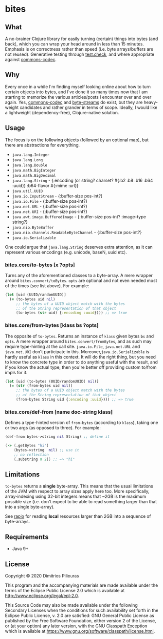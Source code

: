 # bites

## What

A no-brainer Clojure library for easily turning (certain) things into bytes (and back), 
which you can wrap your head around in less than 15 minutes. 
Emphasis is on correctness rather than speed (i.e. byte arrays/buffers are not reused). 
Generative testing through [test.check](https://github.com/clojure/test.check), 
and where appropriate against [commons-codec](http://commons.apache.org/proper/commons-codec/).


## Why
Every once in a while I'm finding myself looking online about how to turn 
certain objects into bytes, and I've done it so many times now that I am 
starting to memorize the various articles/posts I encounter over and over again.
Yes, [commons-codec](http://commons.apache.org/proper/commons-codec/) and 
[byte-streams](https://github.com/ztellman/byte-streams) do exist, but they are heavy-weight 
candidates and rather grander in terms of scope. Ideally, I would like a lightweight 
(dependency-free), Clojure-native solution.
 

## Usage
The focus is on the following objects (followed by an optional map), but there are abstractions for everything.

- `java.lang.Integer`
- `java.lang.Long`
- `java.lang.Double`
- `java.math.BigInteger`
- `java.math.BigDecimal`
- `java.lang.String` -  {:encoding  (or string? charset? #{:b2 :b8 :b16 :b64 :uuid}) :b64-flavor #{:mime :url}}
- `java.util.UUID`
- `java.io.InputStream` -  {:buffer-size pos-int?}
- `java.io.File`  -  {:buffer-size pos-int?} 
- `java.net.URL`  -  {:buffer-size pos-int?}
- `java.net.URI`  -  {:buffer-size pos-int?}
- `java.awt.image.BufferedImage` - {:buffer-size pos-int? :image-type string?}
- `java.nio.ByteBuffer` 
- `java.nio.channels.ReadableByteChannel` - {:buffer-size pos-int?} 
- `java.io.Serializable`

One could argue that `java.lang.String` deserves extra attention, as it can represent various encodings (e.g. unicode, baseN, uuid etc).

### bites.core/to-bytes \[x ?opts\]
Turns any of the aforementioned classes to a byte-array. A mere wrapper around `bites.convert/toBytes`.
`opts` are optional and not even needed most of the times (see list above). For example:

```clj
(let [uid (UUID/randomUUID)] 
  (= (to-bytes uid nil)
     ;; the bytes of a UUID object match with the bytes
     ;; of the String representation of that object
     (to-bytes (str uid) {:encoding :uuid}))) ;; => true
```


### bites.core/from-bytes \[klass bs ?opts\]
The opposite of `to-bytes`. Returns an instance of `klass` given bytes `bs` and `opts`. 
A mere wrapper around `bites.convert/fromBytes`, and as such may require type-hinting at the call site.
`java.io.File`, `java.net.URL` and `java.net.URI` don't participate in this. 
Moreover,`java.io.Serializable` is hardly useful as `klass` in this context. It will do the right thing,
but you need to know the concrete type in order to do anything useful with the result, 
and if you know the actual type, then you're better off providing custom to/from impls for it. 

```clj
(let [uid (to-bytes (UUID/randomUUID) nil)] 
  (= (str (from-bytes uid nil))
     ;; the bytes of a UUID object match with the bytes
     ;; of the String representation of that object
     (from-bytes String uid {:encoding :uuid}))) ;; => true
```

### bites.core/def-from \[name doc-string klass\]
Defines a type-hinted version of `from-bytes` (according to `klass`), taking one or two args (as opposed to three).
For example:

```clj
(def-from bytes->string nil String) ;; define it

(-> (.getBytes "hi")
    (bytes->string  nil) ;; use it
    ;; no reflection 
    (.substring 0 2)) ;; => "hi"
```

## Limitations
`to-bytes` returns a **single** byte-array. This means that the usual limitations of the JVM 
with respect to array sizes apply here too. More specifically, array-indexing using 
32-bit integers means that ~2GB is the maximum possible size (i.e. don't expect to be able
to read something larger than that into a single byte-array).

See [rapio](https://github.com/jimpil/rapio) 
for reading **local** resources larger than 2GB into a sequence of byte-arrays.     

## Requirements
- Java 9+

## License

Copyright © 2020 Dimitrios Piliouras

This program and the accompanying materials are made available under the
terms of the Eclipse Public License 2.0 which is available at
http://www.eclipse.org/legal/epl-2.0.

This Source Code may also be made available under the following Secondary
Licenses when the conditions for such availability set forth in the Eclipse
Public License, v. 2.0 are satisfied: GNU General Public License as published by
the Free Software Foundation, either version 2 of the License, or (at your
option) any later version, with the GNU Classpath Exception which is available
at https://www.gnu.org/software/classpath/license.html.
